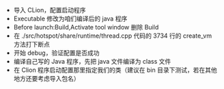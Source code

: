- 导入 CLion，配置启动程序
- Executable 修改为咱们编译后的 java 程序
- Before launch:Build,Activate tool window 删除 Build
- 在 ./src/hotspot/share/runtime/thread.cpp 代码的 3734 行的 create_vm 方法打下断点
- 开始 debug，验证配置是否成功
- 编译自己写的 Java 程序，先把 java 文件编译为 class 文件
- 在 Clion 程序启动配置那里指定我们的类（建议在 bin 目录下测试，若在其他地方还要考虑导入包名）
